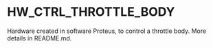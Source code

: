 # HW_CTRL_THROTTLE_BODY
Hardware created in software Proteus, to control a throttle body. More details in README.md.
